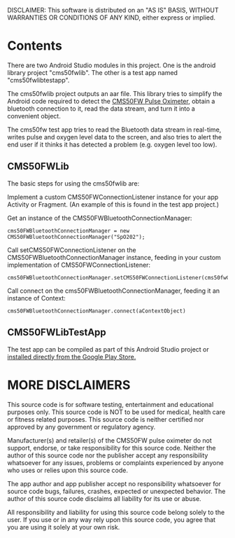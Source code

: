 DISCLAIMER: This software is distributed on an "AS IS" BASIS, WITHOUT WARRANTIES OR CONDITIONS OF ANY KIND, either express or implied.
 
# Contents 

There are two Android Studio modules in this project. One is the android library project "cms50fwlib". The other is a test app named "cms50fwlibtestapp". 

The cms50fwlib project outputs an aar file. This library tries to simplify the Android code required to detect the <a href="http://www.amazon.com/Acc-bluetooth-enabled-Oximeter-SnugFit/dp/B00LKUHD9K/">CMS50FW Pulse Oximeter</a>, obtain a bluetooth connection to it, read the data stream, and turn it into a convenient object.

The cms50fw test app tries to read the Bluetooth data stream in real-time, writes pulse and oxygen level data to the screen, and also tries to alert the end user if it thinks it has detected a problem (e.g. oxygen level too low). 

## CMS50FWLib 

The basic steps for using the cms50fwlib are:

Implement a custom CMS50FWConnectionListener instance for your app Activity or Fragment. (An example of this is found in the test app project.) 

Get an instance of the CMS50FWBluetoothConnectionManager: 

    cms50FWBluetoothConnectionManager = new CMS50FWBluetoothConnectionManager("SpO202"); 

Call setCMS50FWConnectionListener on the CMS50FWBluetoothConnectionManager instance, feeding in your custom implementation of CMS50FWConnectionListener: 

    cms50FWBluetoothConnectionManager.setCMS50FWConnectionListener(cms50fwCallbacks);

Call connect on the cms50FWBluetoothConnectionManager, feeding it an instance of Context: 

    cms50FWBluetoothConnectionManager.connect(aContextObject) 


## CMS50FWLibTestApp 

The test app can be compiled as part of this Android Studio project or <a href="https://play.google.com/store/apps/details?id=com.albertcbraun.cms50fw.alert">installed directly from the Google Play Store.</a>

# MORE DISCLAIMERS

This source code is for software testing, entertainment and educational purposes only. This source code is NOT to be used for medical, health care or fitness related purposes. This source code is neither certified nor approved by any government or regulatory agency. 

Manufacturer(s) and retailer(s) of the CMS50FW pulse oximeter do not support, endorse, or take responsibility for this source code. Neither the author of this source code nor the publisher accept any responsibility whatsoever for any issues, problems or complaints experienced by anyone who uses or relies upon this source code. 

The app author and app publisher accept no responsibility whatsoever for source code bugs, failures, crashes, expected or unexpected behavior. The author of this source code disclaims all liability for its use or abuse.

All responsibility and liability for using this source code belong solely to the user. If you use or in any way rely upon this source code, you agree that you are using it solely at your own risk. 
